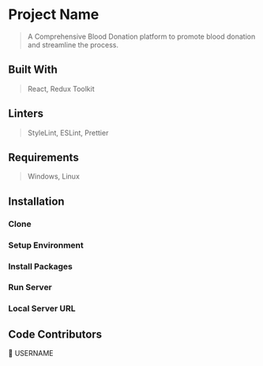 # Project Name
> A Comprehensive Blood Donation platform to promote blood donation and streamline the process.

## Built With
> React, Redux Toolkit

## Linters
> StyleLint, ESLint, Prettier

## Requirements
> Windows, Linux

## Installation
### Clone
### Setup Environment
### Install Packages
### Run Server
### Local Server URL

## Code Contributors
👤 USERNAME

